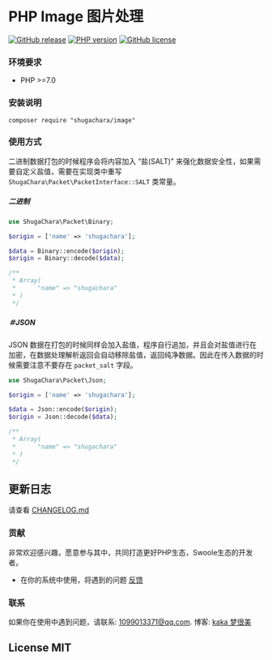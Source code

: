 # PHP Image 图片处理

[![GitHub release](https://img.shields.io/github/release/shugachara/image.svg)](https://github.com/shugachara/image/releases)
[![PHP version](https://img.shields.io/badge/php-%3E%207-orange.svg)](https://github.com/php/php-src)
[![GitHub license](https://img.shields.io/badge/license-MIT-blue.svg)](#LICENSE)

### 环境要求

* PHP >=7.0

### 安装说明

```
composer require "shugachara/image"
```

### 使用方式

二进制数据打包的时候程序会将内容加入 “盐(SALT)” 来强化数据安全性，如果需要自定义盐值，需要在实现类中重写 `ShugaChara\Packet\PacketInterface::SALT` 类常量。

##### 二进制

```php
use ShugaChara\Packet\Binary;

$origin = ['name' => 'shugachara'];

$data = Binary::encode($origin);
$origin = Binary::decode($data);

/**
 * Array(
 *      "name" => "shugachara"
 * )
 */
```

##### ＃JSON

JSON 数据在打包的时候同样会加入盐值，程序自行追加，并且会对盐值进行在加密，在数据处理解析返回会自动移除盐值，返回纯净数据。因此在传入数据的时候需要注意不要存在 `packet_salt` 字段。

```php
use ShugaChara\Packet\Json;

$origin = ['name' => 'shugachara'];

$data = Json::encode($origin);
$origin = Json::decode($data);

/**
 * Array(
 *      "name" => "shugachara"
 * )
 */
```

## 更新日志

请查看 [CHANGELOG.md](CHANGELOG.md)

### 贡献

非常欢迎感兴趣，愿意参与其中，共同打造更好PHP生态，Swoole生态的开发者。

* 在你的系统中使用，将遇到的问题 [反馈](https://github.com/shugachara/image/issues)

### 联系

如果你在使用中遇到问题，请联系: [1099013371@qq.com](mailto:1099013371@qq.com). 博客: [kaka 梦很美](http://www.ls331.com)

## License MIT
